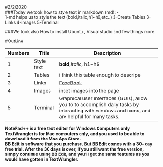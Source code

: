 #2/2/2020 <br/>
###Today we took how to style text in markdown (md) :- <br/>
1-md helps us to style the text (bold,italic,h1~h6,etc..)
2-Create Tables
3-Links
4-images
5-Terminal


###We took also How to install Ubuntu , Visual studio and few things more.

#OutLine

Numbers | Title |  Description
------------ | ------------- | -------------
1 | Style text | **bold**,*italic*, h1~h6
2 | Tables | i think this table enough to descripe
3 | Links | [FaceBook](https://web.facebook.com/ahmed.abusamaan)
4 | Images | inset images into the page
5 | Terminal | Graphical user interfaces (GUIs), allow you to to accomplish daily tasks by interacting with windows and icons, and are helpful for many tasks.


**NotePad++ is a free text editor for Windows Computers only** <br/>
**TextWrangler is for Mac computers only, and you used to be able to download it from the Mac App Store.** <br/>
**BB Edit is software that you purchase. But BB Edit comes with a 30-
day free trial. After the 30 days is over, if you still want the free
version, simply continue using BB Edit, and you’ll get the same
features as you would have gotten in TextWrangler.**

